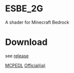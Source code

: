 # ESBE_2G
A shader for Minecraft Bedrock
# Download
see [release](https://github.com/McbeEringi/esbe-2g/releases)
  
[MCPEDL](https://mcpedl.com/esbe-2g)
[Official(ja)](https://sites.google.com/view/mcbeeringi/esbe-2g)
